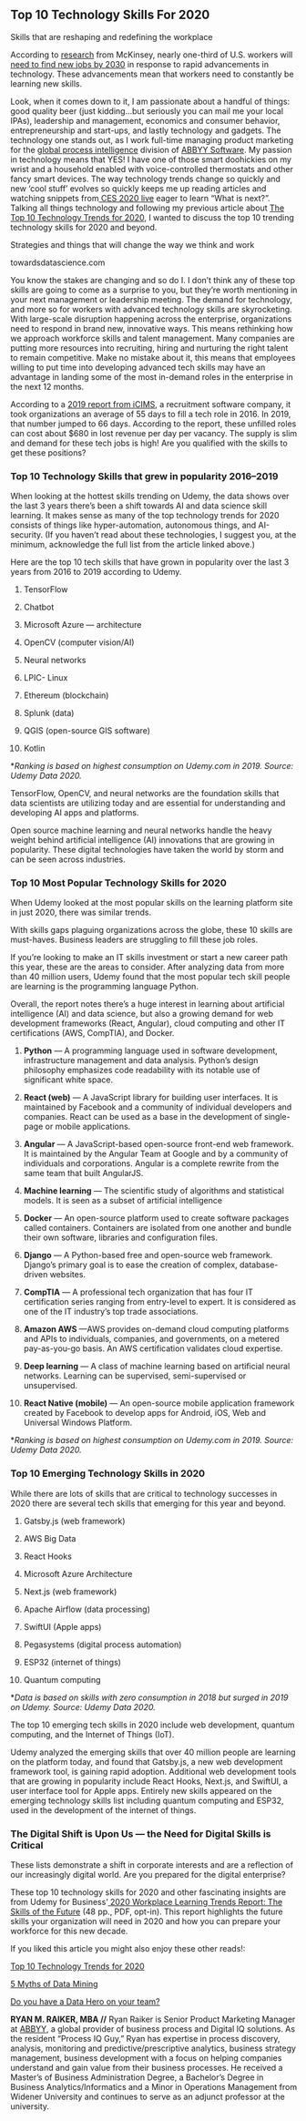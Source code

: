 ## Top 10 Technology Skills For 2020

Skills that are reshaping and redefining the workplace



According to [research](https://www.mckinsey.com/global-themes/future-of-organizations-and-work/what-the-future-of-work-will-mean-for-jobs-skills-and-wages) from McKinsey, nearly one-third of U.S. workers will [need to find new jobs by 2030](https://www.cnbc.com/2017/11/29/one-third-of-us-workers-could-be-jobless-by-2030-due-to-automation.html) in response to rapid advancements in technology. These advancements mean that workers need to constantly be learning new skills.

Look, when it comes down to it, I am passionate about a handful of things: good quality beer (just kidding…but seriously you can mail me your local IPAs), leadership and management, economics and consumer behavior, entrepreneurship and start-ups, and lastly technology and gadgets. The technology one stands out, as I work full-time managing product marketing for the [global process intelligence](https://abbyy.com/timeline) division of [ABBYY Software](https://www.abbyy.com/company/key-facts/). My passion in technology means that YES! I have one of those smart doohickies on my wrist and a household enabled with voice-controlled thermostats and other fancy smart devices. The way technology trends change so quickly and new ‘cool stuff’ evolves so quickly keeps me up reading articles and watching snippets from[ CES 2020 live](https://www.cnet.com/news/ces-2020-the-latest-from-toyota-dell-amd-and-more-live-from-las-vegas/) eager to learn “What is next?”. Talking all things technology and following my previous article about [The Top 10 Technology Trends for 2020](https://towardsdatascience.com/top-10-technology-trends-for-2020-4a179fdd53b1), I wanted to discuss the top 10 trending technology skills for 2020 and beyond.

Strategies and things that will change the way we think and work

towardsdatascience.com

You know the stakes are changing and so do I. I don’t think any of these top skills are going to come as a surprise to you, but they’re worth mentioning in your next management or leadership meeting. The demand for technology, and more so for workers with advanced technology skills are skyrocketing. With large-scale disruption happening across the enterprise, organizations need to respond in brand new, innovative ways. This means rethinking how we approach workforce skills and talent management. Many companies are putting more resources into recruiting, hiring and nurturing the right talent to remain competitive. Make no mistake about it, this means that employees willing to put time into developing advanced tech skills may have an advantage in landing some of the most in-demand roles in the enterprise in the next 12 months.

According to a [2019 report from iCIMS](https://cdn31.icims.com/icims3/prod/pdf/misc/2019-Benchmark-on-Hiring-Tech-Talent.pdf), a recruitment software company, it took organizations an average of 55 days to fill a tech role in 2016. In 2019, that number jumped to 66 days. According to the report, these unfilled roles can cost about $680 in lost revenue per day per vacancy. The supply is slim and demand for these tech jobs is high! Are you qualified with the skills to get these positions?

### Top 10 Technology Skills that grew in popularity 2016–2019

When looking at the hottest skills trending on Udemy, the data shows over the last 3 years there’s been a shift towards AI and data science skill learning. It makes sense as many of the top technology trends for 2020 consists of things like hyper-automation, autonomous things, and AI-security. (If you haven’t read about these technologies, I suggest you, at the minimum, acknowledge the full list from the article linked above.)

Here are the top 10 tech skills that have grown in popularity over the last 3 years from 2016 to 2019 according to Udemy.

1. TensorFlow

2. Chatbot

3. Microsoft Azure — architecture

4. OpenCV (computer vision/AI)

5. Neural networks

6. LPIC- Linux

7. Ethereum (blockchain)

8. Splunk (data)

9. QGIS (open-source GIS software)

10. Kotlin

**Ranking is based on highest consumption on Udemy.com in 2019. Source: Udemy Data 2020.*

TensorFlow, OpenCV, and neural networks are the foundation skills that data scientists are utilizing today and are essential for understanding and developing AI apps and platforms.

Open source machine learning and neural networks handle the heavy weight behind artificial intelligence (AI) innovations that are growing in popularity. These digital technologies have taken the world by storm and can be seen across industries.

### Top 10 Most Popular Technology Skills for 2020

When Udemy looked at the most popular skills on the learning platform site in just 2020, there was similar trends.

With skills gaps plaguing organizations across the globe, these 10 skills are must-haves. Business leaders are struggling to fill these job roles.

If you’re looking to make an IT skills investment or start a new career path this year, these are the areas to consider. After analyzing data from more than 40 million users, Udemy found that the most popular tech skill people are learning is the programming language Python.

Overall, the report notes there’s a huge interest in learning about artificial intelligence (AI) and data science, but also a growing demand for web development frameworks (React, Angular), cloud computing and other IT certifications (AWS, CompTIA), and Docker.

1. **Python** — A programming language used in software development, infrastructure management and data analysis. Python’s design philosophy emphasizes code readability with its notable use of significant white space.

2.   **React (web)** — A JavaScript library for building user interfaces. It is maintained by Facebook and a community of individual developers and companies. React can be used as a base in the development of single-page or mobile applications.

3.   **Angular** — A JavaScript-based open-source front-end web framework. It is maintained by the Angular Team at Google and by a community of individuals and corporations. Angular is a complete rewrite from the same team that built AngularJS.

4.   **Machine learning** — The scientific study of algorithms and statistical models. It is seen as a subset of artificial intelligence

5.   **Docker** — An open-source platform used to create software packages called containers. Containers are isolated from one another and bundle their own software, libraries and configuration files.

6.   **Django** — A Python-based free and open-source web framework. Django’s primary goal is to ease the creation of complex, database-driven websites.

7.   **CompTIA** — A professional tech organization that has four IT certification series ranging from entry-level to expert. It is considered as one of the IT industry’s top trade associations.

8.   **Amazon AWS** —AWS provides on-demand cloud computing platforms and APIs to individuals, companies, and governments, on a metered pay-as-you-go basis. An AWS certification validates cloud expertise.

9.   **Deep learning** — A class of machine learning based on artificial neural networks. Learning can be supervised, semi-supervised or unsupervised.

10.   **React Native (mobile)** — An open-source mobile application framework created by Facebook to develop apps for Android, iOS, Web and Universal Windows Platform.

**Ranking is based on highest consumption on Udemy.com in 2019. Source: Udemy Data 2020.*

### Top 10 Emerging Technology Skills in 2020

While there are lots of skills that are critical to technology successes in 2020 there are several tech skills that emerging for this year and beyond.

1.   Gatsby.js (web framework)

2.   AWS Big Data

3.   React Hooks

4.   Microsoft Azure Architecture

5.   Next.js (web framework)

6.   Apache Airflow (data processing)

7.   SwiftUI (Apple apps)

8.   Pegasystems (digital process automation)

9.   ESP32 (internet of things)

10.   Quantum computing

**Data is based on skills with zero consumption in 2018 but surged in 2019 on Udemy. Source: Udemy Data 2020.*

The top 10 emerging tech skills in 2020 include web development, quantum computing, and the Internet of Things (IoT).

Udemy analyzed the emerging skills that over 40 million people are learning on the platform today, and found that Gatsby.js, a new web development framework tool, is gaining rapid adoption. Additional web development tools that are growing in popularity include React Hooks, Next.js, and SwiftUI, a user interface tool for Apple apps. Entirely new skills appeared on the emerging technology skills list including quantum computing and ESP32, used in the development of the internet of things.

### The Digital Shift is Upon Us — the Need for Digital Skills is Critical

These lists demonstrate a shift in corporate interests and are a reflection of our increasingly digital world. Are you prepared for the digital enterprise?

These top 10 technology skills for 2020 and other fascinating insights are from Udemy for Business’[ 2020 Workplace Learning Trends Report: The Skills of the Future](https://business.udemy.com/resources/5-workplace-learning-trends-2020/) (48 pp., PDF, opt-in). This report highlights the future skills your organization will need in 2020 and how you can prepare your workforce for this new decade.

If you liked this article you might also enjoy these other reads!:

[Top 10 Technology Trends for 2020](https://towardsdatascience.com/top-10-technology-trends-for-2020-4a179fdd53b1)

[5 Myths of Data Mining](https://towardsdatascience.com/5-myths-of-data-mining-70d49f0abd18)

[Do you have a Data Hero on your team?](https://towardsdatascience.com/do-you-have-a-data-hero-on-your-team-e4ddc318926e)

**RYAN M. RAIKER, MBA //** Ryan Raiker is Senior Product Marketing Manager at [ABBYY](http://www.abbyy.com/), a global provider of business process and Digital IQ solutions. As the resident “Process IQ Guy,” Ryan has expertise in process discovery, analysis, monitoring and predictive/prescriptive analytics, business strategy management, business development with a focus on helping companies understand and gain value from their business processes. He received a Master’s of Business Administration Degree, a Bachelor’s Degree in Business Analytics/Informatics and a Minor in Operations Management from Widener University and continues to serve as an adjunct professor at the university.